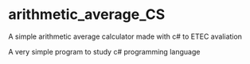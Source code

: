 # arithmetic_average_CS
A simple arithmetic average calculator made with c# to ETEC avaliation 

A very simple program to study c# programming language
